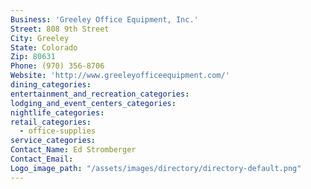 ```yaml
---
Business: 'Greeley Office Equipment, Inc.'
Street: 808 9th Street
City: Greeley
State: Colorado
Zip: 80631
Phone: (970) 356-8706
Website: 'http://www.greeleyofficeequipment.com/'
dining_categories:
entertainment_and_recreation_categories:
lodging_and_event_centers_categories:
nightlife_categories:
retail_categories:
  - office-supplies
service_categories:
Contact_Name: Ed Stromberger
Contact_Email:
Logo_image_path: "/assets/images/directory/directory-default.png"
---
```



